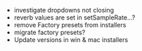 - investigate dropdowns not closing
- reverb values are set in setSampleRate...?
- remove Factory presets from installers
- migrate factory presets?
- Update versions in win & mac installers
